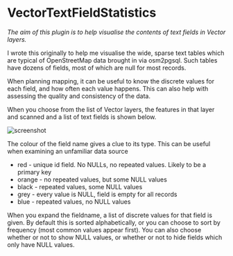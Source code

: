 # VectorTextFieldStatistics

*The aim of this plugin is to help visualise the contents of text fields in Vector layers.*

I wrote this originally to help me visualise the wide, sparse text tables which are typical of OpenStreetMap data brought in via osm2pgsql. Such tables have dozens of fields, most of which are null for most records.

When planning mapping, it can be useful to know the discrete values for each field, and how often each value happens. This can also help with assessing the quality and consistency of the data.

When you choose from the list of Vector layers, the features in that layer and scanned and a list of text fields is shown below.

![screenshot]("https://farm9.staticflickr.com/8616/16693058862_a012b09791_h_d.jpg" "Screenshot")

The colour of the field name gives a clue to its type. This can be useful when examining an unfamiliar data source

+ red - unique id field. No NULLs, no repeated values. Likely to be a primary key
+ orange - no repeated values, but some NULL values
+ black - repeated values, some NULL values
+ grey - every value is NULL, field is empty for all records
+ blue - repeated values, no NULL values

When you expand the fieldname, a list of discrete values for that field is given. By default this is sorted alphabetically, or you can choose to sort by frequency (most common values appear first). You can also choose whether or not to show NULL values, or whether or not to hide fields which only have NULL values.

